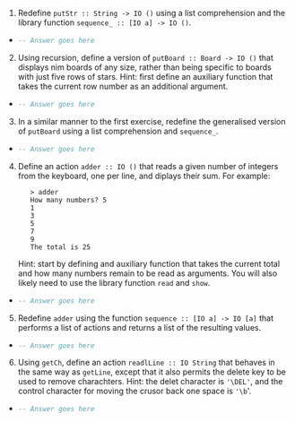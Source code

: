 1. Redefine `putStr :: String -> IO ()` using a list comprehension and the library function `sequence_ :: [IO a] -> IO ()`.

  * ```haskell
    -- Answer goes here
    ```

2. Using recursion, define a version of `putBoard :: Board -> IO ()` that displays nim boards of any size, rather than being specific to boards with just five rows of stars. Hint: first define an auxiliary function that takes the current row number as an additional argument.

  * ```haskell
    -- Answer goes here
    ```

3. In a similar manner to the first exercise, redefine the generalised version of `putBoard` using a list comprehension and `sequence_`.

  * ```haskell
    -- Answer goes here
    ```

4. Define an action `adder :: IO ()` that reads a given number of integers from the keyboard, one per line, and diplays their sum. For example:

          > adder
          How many numbers? 5
          1
          3
          5
          7
          9
          The total is 25

    Hint: start by defining and auxiliary function that takes the current total and how many numbers remain to be read as arguments. You will also likely need to use the library function `read` and `show`.


  * ```haskell
    -- Answer goes here
    ```

5. Redefine `adder` using the function `sequence :: [IO a] -> IO [a]` that performs a list of actions and returns a list of the resulting values.

  * ```haskell
    -- Answer goes here
    ```

6. Using `getCh`, define an action `readlLine :: IO String` that behaves in the same way as `getLine`, except that it also permits the delete key to be used to remove charachters. Hint: the delet character is `'\DEL'`, and the control character for moving the crusor back one space is `'\b`'.

  * ```haskell
    -- Answer goes here
    ```

